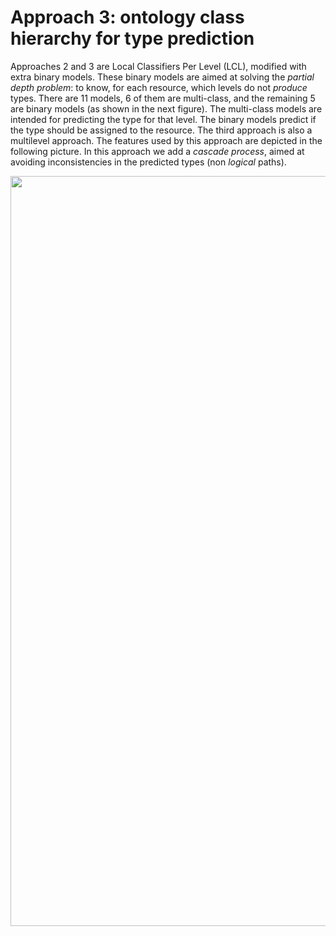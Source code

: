 # Approach 3: ontology class hierarchy for type prediction
Approaches 2 and 3 are Local Classifiers Per Level (LCL), modified with extra binary models. 
These binary models are aimed at solving the *partial depth
problem*: to know, for each resource, which levels do not *produce* types. 
There are 11 models, 6 of them are multi-class, and the remaining 5 are binary models
(as shown in the next figure). The multi-class models are intended for predicting the
type for that level. The binary models predict if the type should be assigned to
the resource.
The third approach is also a multilevel approach. The features used by this
approach are depicted in the following picture. In this approach we add a *cascade process*, aimed at avoiding inconsistencies in the predicted types (non *logical*
paths).

<img src="http://es-ta.linkeddata.es/app3training.png" width="1200">
